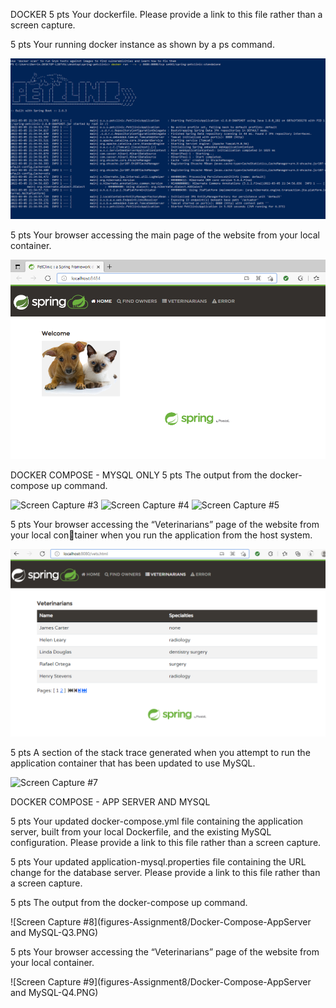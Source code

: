 DOCKER
5 pts Your dockerfile. Please provide a link to this file rather than a screen capture.



5 pts Your running docker instance as shown by a ps command.

![Screen Capture #1](figures-Assignment8/Docker_Q2.PNG)


5 pts Your browser accessing the main page of the website from your local container.

![Screen Capture #2](figures-Assignment8/Docker_Q3_Browser_Local_Container.PNG)


DOCKER COMPOSE - MYSQL ONLY
5 pts The output from the docker-compose up command.

![Screen Capture #3](figures-Assignment8/DOCKER-COMPOSE_screenshot1a.PNG)
![Screen Capture #4](figures-Assignment8/DOCKER-COMPOSE_screenshot1b.PNG)
![Screen Capture #5](figures-Assignment8/DOCKER-COMPOSE_screenshot1c.PNG)


5 pts Your browser accessing the “Veterinarians” page of the website from your local container when you run the application from the host system.

![Screen Capture #6](figures-Assignment8/DOCKER-COMPOSE_Q2.PNG)


5 pts A section of the stack trace generated when you attempt to run the application
container that has been updated to use MySQL.

![Screen Capture #7](figures-Assignment8/DOCKER-COMPOSE_Q3.PNG)


DOCKER COMPOSE - APP SERVER AND MYSQL

5 pts Your updated docker-compose.yml file containing the application server, built from
your local Dockerfile, and the existing MySQL configuration. Please provide a link
to this file rather than a screen capture.



5 pts Your updated application-mysql.properties file containing the URL change for
the database server. Please provide a link to this file rather than a screen capture.



5 pts The output from the docker-compose up command.

![Screen Capture #8](figures-Assignment8/Docker-Compose-AppServer and MySQL-Q3.PNG)

5 pts Your browser accessing the “Veterinarians” page of the website from your local container.

![Screen Capture #9](figures-Assignment8/Docker-Compose-AppServer and MySQL-Q4.PNG)


